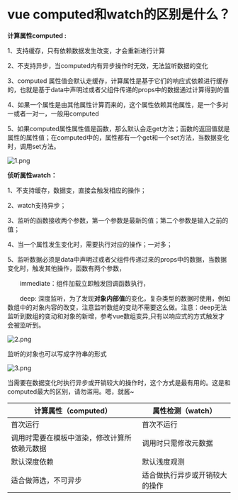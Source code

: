 # vue computed和watch的区别是什么？

**计算属性computed :**

1、支持缓存，只有依赖数据发生改变，才会重新进行计算

2、不支持异步，当computed内有异步操作时无效，无法监听数据的变化

3、computed 属性值会默认走缓存，计算属性是基于它们的响应式依赖进行缓存的，也就是基于data中声明过或者父组件传递的props中的数据通过计算得到的值

4、如果一个属性是由其他属性计算而来的，这个属性依赖其他属性，是一个多对一或者一对一，一般用computed

5、如果computed属性属性值是函数，那么默认会走get方法；函数的返回值就是属性的属性值；在computed中的，属性都有一个get和一个set方法，当数据变化时，调用set方法。

![1.png](https://img.html.cn/upload/image/736/885/348/1605951139152679.png)

**侦听属性watch：**

1、不支持缓存，数据变，直接会触发相应的操作；

2、watch支持异步；

3、监听的函数接收两个参数，第一个参数是最新的值；第二个参数是输入之前的值；

4、当一个属性发生变化时，需要执行对应的操作；一对多；

5、监听数据必须是data中声明过或者父组件传递过来的props中的数据，当数据变化时，触发其他操作，函数有两个参数，

　　immediate：组件加载立即触发回调函数执行，

　　deep: 深度监听，为了发现**对象内部值**的变化，复杂类型的数据时使用，例如数组中的对象内容的改变，注意监听数组的变动不需要这么做。注意：deep无法监听到数组的变动和对象的新增，参考vue数组变异,只有以响应式的方式触发才会被监听到。

![2.png](https://img.html.cn/upload/image/148/389/453/1605951148825067.png)

监听的对象也可以写成字符串的形式

![3.png](https://img.html.cn/upload/image/566/176/298/1605951156880987.png)

当需要在数据变化时执行异步或开销较大的操作时，这个方式是最有用的。这是和computed最大的区别，请勿滥用。嗯，就酱~

| **计算属性（computed）**                     | **属性检测（watch）**          |
| -------------------------------------------- | ------------------------------ |
| 首次运行                                     | 首次不运行                     |
| 调用时需要在模板中渲染，修改计算所依赖元数据 | 调用时只需修改元数据           |
| 默认深度依赖                                 | 默认浅度观测                   |
| 适合做筛选，不可异步                         | 适合做执行异步或开销较大的操作 |